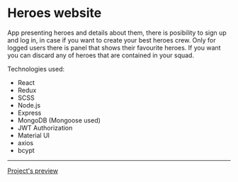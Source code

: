 <h1>Heroes website</h1>
<p>App presenting heroes and details about them, there is posibility to sign up and log in, in case if you want to create your best heroes crew. Only for logged users there is panel that shows their favourite heroes. If you want you can discard any of heroes that are contained in your squad.</p>
<p>Technologies used:</p>
<ul>
  <li>React</li>
  <li>Redux</li>
  <li>SCSS</li>
  <li>Node.js</li>
  <li>Express</li>
  <li>MongoDB (Mongoose used)</li>
  <li>JWT Authorization</li>
  <li>Material UI</li>
  <li>axios</li>
  <li>bcypt</li>
</ul>
<hr>
<a href="https://heroes-web.herokuapp.com/" target="_blank">Project's preview</a>

